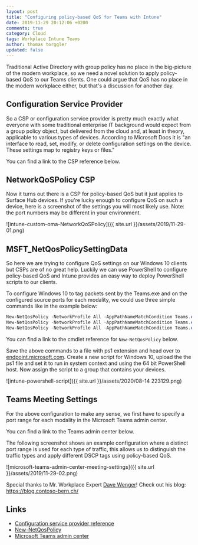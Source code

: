 ```yaml
---
layout: post
title: "Configuring policy-based QoS for Teams with Intune"
date: 2019-11-29 20:12:06 +0200
comments: true
category: Cloud
tags: Workplace Intune Teams 
author: thomas torggler
updated: false
---
```


Traditional Active Directory with group policy has no place in the big-picture of the modern workplace, so we need a novel solution to apply policy-based QoS to our Teams clients. One could argue that QoS has no place in the modern workplace either, but that's a discussion for another day.

<!-- more -->

## Configuration Service Provider

So a CSP or configuration service provider is pretty much exactly what everyone with some traditional enterprise IT background would expect from a group policy object, but delivered from the cloud and, at least in theory, applicable to various types of devices. According to Microsoft Docs it is "an interface to read, set, modify, or delete configuration settings on the device. These settings map to registry keys or files." 

You can find a link to the CSP reference below.

## NetworkQoSPolicy CSP 

Now it turns out there is a CSP for policy-based QoS but it just applies to Surface Hub devices. If you're lucky enough to configure QoS on such a device, here is a screenshot of the settings you will most likely use. Note: the port numbers may be different in your environment.

![intune-custom-oma-NetworkQoSPolicy]({{ site.url }}/assets/2019/11-29-01.png)

## MSFT_NetQosPolicySettingData

So here we are trying to configure QoS settings on our Windows 10 clients but CSPs are of no great help. Luckily we can use PowerShell to configure policy-based QoS and Intune provides an easy way to deploy PowerShell scripts to our clients.

To configure Windows 10 to tag packets sent by the Teams.exe and on the configured source ports for each modality, we could use three simple commands like in the example below:

```powershell
New-NetQosPolicy -NetworkProfile All -AppPathNameMatchCondition Teams.exe -IPSrcPortStartMatchCondition 50020 -IPSrcPortEndMatchCondition 50039 -DSCPValue 46 -Name "Teams Audio"
New-NetQosPolicy -NetworkProfile All -AppPathNameMatchCondition Teams.exe -IPSrcPortStartMatchCondition 50400 -IPSrcPortEndMatchCondition 50059 -DSCPValue 34 -Name "Teams Video" 
New-NetQosPolicy -NetworkProfile All -AppPathNameMatchCondition Teams.exe -IPSrcPortStartMatchCondition 50069 -IPSrcPortEndMatchCondition 50070 -DSCPValue 28 -Name "Teams AppSharing"
```

You can find a link to the cmdlet reference for `New-NetQosPolicy` below.

Save the above commands to a file with ps1 extension and head over to [endpoint.microsoft.com](https://endpoint.microsoft.com/#blade/Microsoft_Intune_DeviceSettings/DevicesMenu/powershell). Create a new script for Windows 10, upload the the ps1 file and set it to run in system context and using the 64 bit PowerShell host. Now assign the script to a group that contains your devices.

![intune-powershell-script]({{ site.url }}/assets/2020/08-14 223129.png)


## Teams Meeting Settings

For the above configuration to make any sense, we first have to specify a port range for each modality in the Microsoft Teams admin center.

You can find a link to the Teams admin center below.

The following screenshot shows an example configuration where a distinct port range is used for each type of traffic, this allows us to distinguish the traffic types and apply different DSCP tags using policy-based QoS.

![microsoft-teams-admin-center-meeting-settings]({{ site.url }}/assets/2019/11-29-02.png)


Special thanks to Mr. Workplace Expert [Dave Wenger](https://twitter.com/WengerDave)! Check out his blog: https://blog.contoso-bern.ch/

## Links
 - [Configuration service provider reference](https://docs.microsoft.com/en-us/windows/client-management/mdm/configuration-service-provider-reference)
 - [New-NetQosPolicy](https://docs.microsoft.com/en-us/powershell/module/netqos/new-netqospolicy)
 - [Microsoft Teams admin center](https://admin.teams.microsoft.com/meetings/settings)
